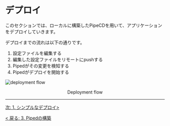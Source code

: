 # デプロイ

このセクションでは、ローカルに構築したPipeCDを用いて、アプリケーションをデプロイしていきます。

デプロイまでの流れは以下の通りです。

1. 設定ファイルを編集する
2. 編集した設定ファイルをリモートにpushする
3. Pipedがその変更を検知する
4. Pipedがデプロイを開始する

![deployment flow](/images/deploy/deployment-flow.svg)
<p align="center">Deployment flow</p>

---

[次: 1. シンプルなデプロイ>](01-simply.md)

[< 戻る: 3. Pipedの構築](../30-install/03-piped.md)